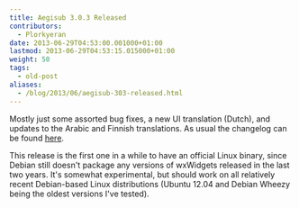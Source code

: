 ```yaml
---
title: Aegisub 3.0.3 Released
contributors:
  - Plorkyeran
date: 2013-06-29T04:53:00.001000+01:00
lastmod: 2013-06-29T04:53:15.015000+01:00
weight: 50
tags:
  - old-post
aliases:
  - /blog/2013/06/aegisub-303-released.html
---
```


Mostly just some assorted bug fixes, a new UI translation (Dutch), and updates to the Arabic and
Finnish translations. As usual the changelog can be found [here](/changelog/3.0.3/).

This release is the first one in a while to have an official Linux binary, since Debian still doesn't package any versions of wxWidgets released in the last two years. It's somewhat experimental, but should work on all relatively recent Debian-based Linux distributions (Ubuntu 12.04 and Debian Wheezy being the oldest versions I've tested).
